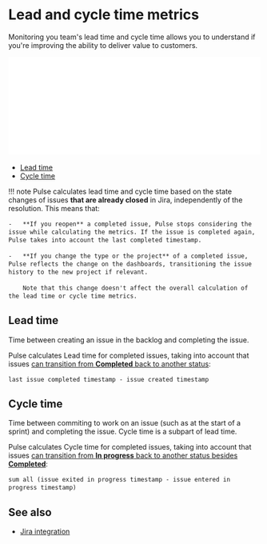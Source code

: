 # Lead and cycle time metrics

Monitoring you team's lead time and cycle time allows you to understand if you're improving the ability to deliver value to customers.

![Lead time versus cycle time](images/lead-cycle-time.png)

-   [Lead time](#lead-time)
-   [Cycle time](#cycle-time)

!!! note
    Pulse calculates lead time and cycle time based on the state changes of issues **that are already closed** in Jira, independently of the resolution. This means that:

    -   **If you reopen** a completed issue, Pulse stops considering the issue while calculating the metrics. If the issue is completed again, Pulse takes into account the last completed timestamp.

    -   **If you change the type or the project** of a completed issue, Pulse reflects the change on the dashboards, transitioning the issue history to the new project if relevant.
    
        Note that this change doesn't affect the overall calculation of the lead time or cycle time metrics.

## Lead time

Time between creating an issue in the backlog and completing the issue.

Pulse calculates Lead time for completed issues, taking into account that issues [can transition from **Completed** back to another status](../one-click-integrations/jira-integration.md#collected-data):

```text
last issue completed timestamp - issue created timestamp
```

## Cycle time

Time between commiting to work on an issue (such as at the start of a sprint) and completing the issue. Cycle time is a subpart of lead time.

Pulse calculates Cycle time for completed issues, taking into account that issues [can transition from **In progress** back to another status besides **Completed**](../one-click-integrations/jira-integration.md#collected-data):

```text
sum all (issue exited in progress timestamp - issue entered in progress timestamp)
```

## See also

-   [Jira integration](../one-click-integrations/jira-integration.md)
